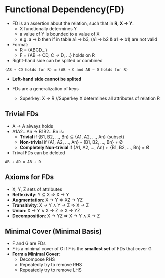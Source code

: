 # Functional Dependency(FD)
- FD is an assertion about the relation, such that in **R, X → Y**.
  - X functionally determines Y
  - a value of Y is bounded to a value of X
  - e.g. a → b   then if in table a1 → b3, (a1 → b2 & a1 → b1) are not valid
- Format:
  - R = (ABCD...)
  - F = {AB → CD, C → D, ...} holds on R
- Right-hand side can be splited or combined
```
(AB → CD holds for R) ≡ (AB → C and AB → D holds for R)
```
  - **Left-hand side cannot be splited**
  
- FDs are a generalization of keys
  - Superkey: X → R //Superkey X determines all attributes of relation R
## Trivial FDs
  - A → A always holds
  - A1A2...An → B1B2...Bn is:
    - **Trivial** if {B1, B2, ..., Bn} ⊆ {A1, A2, ..., An} (subset)
    - **Non-trivial** if {A1, A2, ..., An} - {B1, B2, ..., Bn} ≠ Ø
    - **Completely Non-trivial** if {A1, A2, ..., An} ∩ {B1, B2, ..., Bn} = Ø
  - Trival FDs can be deleted
```
AB → AD ≡ AB → D
```
## Axioms for FDs
  - X, Y, Z sets of attributes
  - **Reflexivity**: Y ⊆ X ⇒ X → Y
  - **Augmentation**: X → Y ⇒ XZ → YZ
  - **Transitivity**: X → Y ∧ Y → Z ⇒ X → Z
  - **Union**: X → Y ∧ X → Z ⇒ X → YZ
  - **Decomposition**: X → YZ ⇒ X → Y ∧ X → Z
## Minimal Cover (Minimal Basis)
  - F and G are FDs
  - F is a minimal cover of G if F is the **smallest set** of FDs that cover G
  - **Form a Minimal Cover**:
    - Decompose RHS
    - Repeatedly try to remove RHS
    - Repeatedly try to remove LHS
